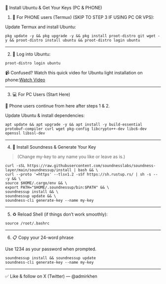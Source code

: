 🧠 Install Ubuntu & Get Your Keys (PC & PHONE)

1. 📲 For PHONE users (Termux) (SKIP TO STEP 3 IF USING PC OR VPS):

Update Termux and install Ubuntu:
```
pkg update -y && pkg upgrade -y && pkg install proot-distro git wget -y && proot-distro install ubuntu && proot-distro login ubuntu
```

---

2. 🔑 Log into Ubuntu:
```
proot-distro login ubuntu
```
📹 Confused? Watch this quick video for Ubuntu light installation on phone:[Watch Video](https://x.com/thecryptoBike/status/1948065579191156800?t=CN4uTAoquvLtb3c2l9zANA&s=19)


---

3. 💻 For PC Users (Start Here)

📱 Phone users continue from here after steps 1 & 2.

Update Ubuntu & install dependencies:
```
apt update && apt upgrade -y && apt install -y build-essential protobuf-compiler curl wget pkg-config libcrypto++-dev libc6-dev openssl libssl-dev

```
---

4. 🧪 Install Soundness & Generate Your Key

> (Change my-key to any name you like or leave as is.)


```
curl -sSL https://raw.githubusercontent.com/soundnesslabs/soundness-layer/main/soundnessup/install | bash && \
curl --proto '=https' --tlsv1.2 -sSf https://sh.rustup.rs/ | sh -s -- -y && \
source $HOME/.cargo/env && \
export PATH="$HOME/.soundnessup/bin:$PATH" && \
soundnessup install && \
soundnessup update && \
soundness-cli generate-key --name my-key
```

---

5. ♻️ Reload Shell (if things don’t work smoothly):
```
source /root/.bashrc

```
---

6. 📋 Copy your 24-word phrase

Use 1234 as your password when prompted.
```
soundnessup install && soundnessup update
soundness-cli generate-key --name my-key
```

---

✅ Like & follow on X (Twitter) — @admirkhen

